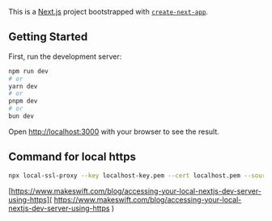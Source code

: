 This is a [Next.js](https://nextjs.org/) project bootstrapped with [`create-next-app`](https://github.com/vercel/next.js/tree/canary/packages/create-next-app).

## Getting Started

First, run the development server:

```bash
npm run dev
# or
yarn dev
# or
pnpm dev
# or
bun dev
```

Open [http://localhost:3000](http://localhost:3000) with your browser to see the result.

## Command for local https

```bash
npx local-ssl-proxy --key localhost-key.pem --cert localhost.pem --source 3001  --target 3000
```

[https://www.makeswift.com/blog/accessing-your-local-nextjs-dev-server-using-https](
    https://www.makeswift.com/blog/accessing-your-local-nextjs-dev-server-using-https
)
